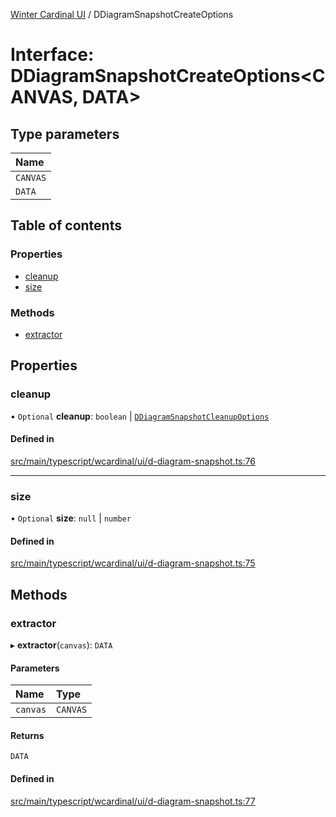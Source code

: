 [Winter Cardinal UI](../README.md) / DDiagramSnapshotCreateOptions

# Interface: DDiagramSnapshotCreateOptions<CANVAS, DATA\>

## Type parameters

| Name |
| :------ |
| `CANVAS` |
| `DATA` |

## Table of contents

### Properties

- [cleanup](DDiagramSnapshotCreateOptions.md#cleanup)
- [size](DDiagramSnapshotCreateOptions.md#size)

### Methods

- [extractor](DDiagramSnapshotCreateOptions.md#extractor)

## Properties

### cleanup

• `Optional` **cleanup**: `boolean` \| [`DDiagramSnapshotCleanupOptions`](DDiagramSnapshotCleanupOptions.md)

#### Defined in

[src/main/typescript/wcardinal/ui/d-diagram-snapshot.ts:76](https://github.com/winter-cardinal/winter-cardinal-ui/blob/v0.154.0/src/main/typescript/wcardinal/ui/d-diagram-snapshot.ts#L76)

___

### size

• `Optional` **size**: ``null`` \| `number`

#### Defined in

[src/main/typescript/wcardinal/ui/d-diagram-snapshot.ts:75](https://github.com/winter-cardinal/winter-cardinal-ui/blob/v0.154.0/src/main/typescript/wcardinal/ui/d-diagram-snapshot.ts#L75)

## Methods

### extractor

▸ **extractor**(`canvas`): `DATA`

#### Parameters

| Name | Type |
| :------ | :------ |
| `canvas` | `CANVAS` |

#### Returns

`DATA`

#### Defined in

[src/main/typescript/wcardinal/ui/d-diagram-snapshot.ts:77](https://github.com/winter-cardinal/winter-cardinal-ui/blob/v0.154.0/src/main/typescript/wcardinal/ui/d-diagram-snapshot.ts#L77)
